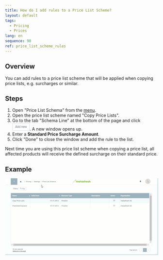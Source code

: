```yaml
---
title: How do I add rules to a Price List Scheme?
layout: default
tags:
  - Pricing
  - Prices
lang: en
sequence: 90
ref: price_list_scheme_rules
---
```


## Overview
You can add rules to a price list scheme that will be applied when copying price lists, e.g. surcharges or similar.

## Steps
1. Open "Price List Schema" from the [menu](Menu).
1. Open the price list scheme named "Copy Price Lists".
1. Go to the tab "Schema Line" at the bottom of the page and click ![](assets/Add_New_Button.png). A new window opens up.
1. Enter a **Standard Price Surcharge Amount**.
1. Click "Done" to close the window and add the rule to the list.

Next time you are using this price list scheme when copying a price list, all affected products will receive the defined surcharge on their standard price.

## Example
![](assets/Price_list_scheme_rules.gif)
